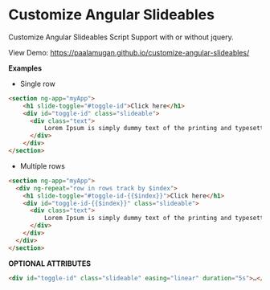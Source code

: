 # Customize Angular Slideables
Customize Angular Slideables Script Support with or without jquery.

View Demo: https://paalamugan.github.io/customize-angular-slideables/

**Examples**

- Single row

``` html
<section ng-app="myApp">
    <h1 slide-toggle="#toggle-id">Click here</h1>
    <div id="toggle-id" class="slideable">
      <div class="text">
          Lorem Ipsum is simply dummy text of the printing and typesetting industry. Lorem Ipsum has been the industry's standard dummy text ever since the               1500s, when an unknown printer took a galley of type and scrambled it to make a type specimen book. It has survived not only five centuries, but               also the leap into electronic typesetting, remaining essentially unchanged.
      </div>
    </div>
</section>
```

- Multiple rows

``` html
<section ng-app="myApp">
  <div ng-repeat="row in rows track by $index">
    <h1 slide-toggle="#toggle-id-{{$index}}">Click here</h1>
    <div id="toggle-id-{{$index}}" class="slideable">
      <div class="text">
          Lorem Ipsum is simply dummy text of the printing and typesetting industry. Lorem Ipsum has been the industry's standard dummy text ever since the               1500s, when an unknown printer took a galley of type and scrambled it to make a type specimen book. It has survived not only five centuries, but                also the leap into electronic typesetting, remaining essentially unchanged.
      </div>
    </div>
  </div>
</section>
```

**OPTIONAL ATTRIBUTES**
``` html
<div id="toggle-id" class="slideable" easing="linear" duration="5s">…</div>
```

